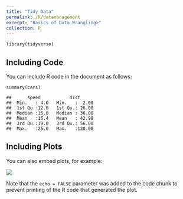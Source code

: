 ```yaml
---
title: "Tidy Data"
permalink: /R/datamanagement
excerpt: "Basics of Data Wrangling>"
collection: R
---
```



    library(tidyverse)

## Including Code

You can include R code in the document as follows:

    summary(cars)

    ##      speed           dist       
    ##  Min.   : 4.0   Min.   :  2.00  
    ##  1st Qu.:12.0   1st Qu.: 26.00  
    ##  Median :15.0   Median : 36.00  
    ##  Mean   :15.4   Mean   : 42.98  
    ##  3rd Qu.:19.0   3rd Qu.: 56.00  
    ##  Max.   :25.0   Max.   :120.00

## Including Plots

You can also embed plots, for example:

![](ricardfontsere.github.io/images/pressure-1.png)

Note that the `echo = FALSE` parameter was added to the code chunk to
prevent printing of the R code that generated the plot.
    